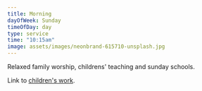 ```yaml
---
title: Morning
dayOfWeek: Sunday
timeOfDay: day
type: service
time: "10:15am"
image: assets/images/neonbrand-615710-unsplash.jpg
---
```

Relaxed family worship, childrens' teaching and sunday schools.

Link to [children's work](/children.html).